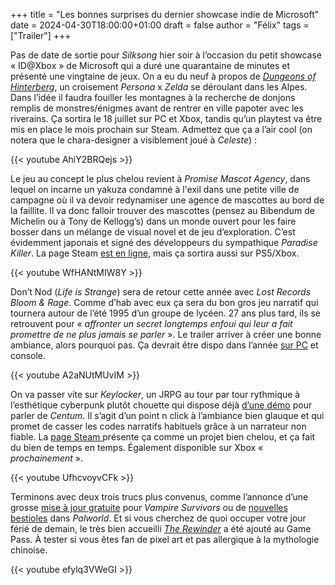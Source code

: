+++
title = "Les bonnes surprises du dernier showcase indie de Microsoft"
date = 2024-04-30T18:00:00+01:00
draft = false
author = "Félix"
tags = ["Trailer"]
+++ 

Pas de date de sortie pour *Silksong* hier soir à l’occasion du petit showcase « ID@Xbox » de Microsoft qui a duré une quarantaine de minutes et présenté une vingtaine de jeux. On a eu du neuf à propos de *[Dungeons of Hinterberg](https://store.steampowered.com/app/1983260/Dungeons_of_Hinterberg/)*, un croisement *Persona* x *Zelda* se déroulant dans les Alpes. Dans l’idée il faudra fouiller les montagnes à la recherche de donjons remplis de monstres/énigmes avant de rentrer en ville papoter avec les riverains. Ça sortira le 18 juillet sur PC et Xbox, tandis qu’un playtest va être mis en place le mois prochain sur Steam. Admettez que ça a l’air cool (on notera que le chara-designer a visiblement joué à *Celeste*) :

{{< youtube AhiY2BRQejs >}}

Le jeu au concept le plus chelou revient à *Promise Mascot Agency*, dans lequel on incarne un yakuza condamné à l'exil dans une petite ville de campagne où il va devoir redynamiser une agence de mascottes au bord de la faillite. Il va donc falloir trouver des mascottes (pensez au Bibendum de Michelin ou à Tony de Kellogg’s) dans un monde ouvert pour les faire bosser dans un mélange de visual novel et de jeu d’exploration. C’est évidemment japonais et signé des développeurs du sympathique *Paradise Killer*. La page Steam [est en ligne](https://store.steampowered.com/app/2585830/Promise_Mascot_Agency/), mais ça sortira aussi sur PS5/Xbox.

{{< youtube WfHANtMIW8Y >}}

Don’t Nod (*Life is Strange*) sera de retour cette année avec *Lost Records Bloom & Rage*. Comme d’hab avec eux ça sera du bon gros jeu narratif qui tournera autour de l’été 1995 d’un groupe de lycéen. 27 ans plus tard, ils se retrouvent pour « *affronter un secret longtemps enfoui qui leur a fait promettre de ne plus jamais se parler* ». Le trailer arriver à créer une bonne ambiance, alors pourquoi pas. Ça devrait être dispo dans l’année [sur PC](https://store.steampowered.com/app/1902960/Lost_Records_Bloom__Rage/) et console.

{{< youtube A2aNUtMUvIM >}}

On va passer vite sur *Keylocker*, un JRPG au tour par tour rythmique à l’esthétique cyberpunk plutôt chouette qui dispose déjà [d’une démo](https://store.steampowered.com/app/1325040/Keylocker__Turn_Based_Cyberpunk_Action/) pour parler de *Centum*. Il s’agit d’un point n click à l’ambiance bien glauque et qui promet de casser les codes narratifs habituels grâce à un narrateur non fiable. La [page Steam ](https://store.steampowered.com/app/2625550/Centum/)présente ça comme un projet bien chelou, et ça fait du bien de temps en temps. Également disponible sur Xbox « *prochainement* ».

{{< youtube UfhcvoyvCFk >}}

Terminons avec deux trois trucs plus convenus, comme l’annonce d’une grosse [mise à jour gratuite](https://www.youtube.com/watch?v=Tgn_XyvtOro) pour *Vampire Survivors* ou de [nouvelles bestioles](https://www.youtube.com/watch?v=imfpYNpA_mE) dans *Palworld*. Et si vous cherchez de quoi occuper votre jour férié de demain, le très bien accueilli *[The Rewinder](https://store.steampowered.com/app/1161170/The_Rewinder/)* a été ajouté au Game Pass. À tester si vous êtes fan de pixel art et pas allergique à la mythologie chinoise.

{{< youtube efylq3VWeGI >}}